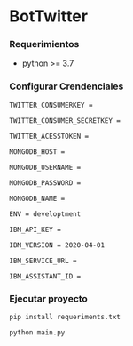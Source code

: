 # BotTwitter

### Requerimientos 

* python >= 3.7

### Configurar Crendenciales

`TWITTER_CONSUMERKEY = `

`TWITTER_CONSUMER_SECRETKEY = `

`TWITTER_ACESSTOKEN = `

`MONGODB_HOST = `

`MONGODB_USERNAME = `

`MONGODB_PASSWORD = `

`MONGODB_NAME = `

`ENV = developtment`

`IBM_API_KEY = `

`IBM_VERSION = 2020-04-01`

`IBM_SERVICE_URL = `

`IBM_ASSISTANT_ID = `


### Ejecutar proyecto 

`pip install requeriments.txt `

`python main.py `
